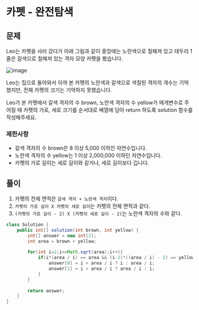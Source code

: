 # 카펫 - 완전탐색
## 문제
Leo는 카펫을 사러 갔다가 아래 그림과 같이 중앙에는 노란색으로 칠해져 있고 테두리 1줄은 갈색으로 칠해져 있는 격자 모양 카펫을 봤습니다.

![image](https://user-images.githubusercontent.com/56745491/226224077-89fa0dc0-6929-4dac-a60d-3953b6ac6b67.png)

Leo는 집으로 돌아와서 아까 본 카펫의 노란색과 갈색으로 색칠된 격자의 개수는 기억했지만, 전체 카펫의 크기는 기억하지 못했습니다.

Leo가 본 카펫에서 갈색 격자의 수 brown, 노란색 격자의 수 yellow가 매개변수로 주어질 때 카펫의 가로, 세로 크기를 순서대로 배열에 담아 return 하도록 solution 함수를 작성해주세요.

### 제한사항
* 갈색 격자의 수 brown은 8 이상 5,000 이하인 자연수입니다.
* 노란색 격자의 수 yellow는 1 이상 2,000,000 이하인 자연수입니다.
* 카펫의 가로 길이는 세로 길이와 같거나, 세로 길이보다 깁니다.

## 풀이
1. 카펫의 전체 면적은 `갈색 격자 + 노란색 격자`이다.
2. `카펫의 가로 길이 X 카펫의 세로 길이`는 카펫의 전체 면적과 같다.
3. `(카펫의 가로 길이 - 2) X (카펫의 세로 길이 - 2)`는 노란색 격자의 수와 같다.

```java
class Solution {
    public int[] solution(int brown, int yellow) {
        int[] answer = new int[2];
        int area = brown + yellow;
        
        for(int i=2;i<=Math.sqrt(area);i++){
            if(i*(area / i) == area && (i-2)*((area / i) - 2) == yellow){
                answer[0] = i > area / i ? i : area / i;
                answer[1] = i > area / i ? area / i : i;
            }
        }
        
        return answer;
    }
}
```
